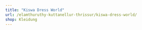```yaml
---
title: "Kiswa Dress World"
url: /elamthuruthy-kuttanellur-thrissur/kiswa-dress-world/
shop: Kleidung
---
```

